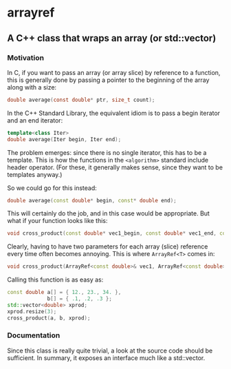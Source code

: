 # arrayref
## A C++ class that wraps an array (or std::vector)

### Motivation

In C, if you want to pass an array (or array slice) by reference to a function, this is generally done by passing a pointer to the beginning of the array along with a size:

```C
double average(const double* ptr, size_t count);
```

In the C++ Standard Library, the equivalent idiom is to pass a begin
iterator and an end iterator:

```C++
template<class Iter>
double average(Iter begin, Iter end);
```

The problem emerges: since there is no single iterator, this has to be a
template. This is how the functions in the `<algorithm>` standard include
header operator. (For these, it generally makes sense, since they want to be
templates anyway.)

So we could go for this instead:

```C++
double average(const double* begin, const* double end);
```

This will certainly do the job, and in this case would be appropriate. But what if your function looks like this:

```C++
void cross_product(const double* vec1_begin, const double* vec1_end, const double* vec2_begin, const double* vec2_end, double* result_begin, double* result_end);
```

Clearly, having to have two parameters for each array (slice) reference every time often becomes annoying. This is where `ArrayRef<T>` comes in:

```C++
void cross_product(ArrayRef<const double>& vec1, ArrayRef<const double>& vec2, ArrayRef<double>& result);
```

Calling this function is as easy as:

```C++
const double a[] = { 12., 23., 34. },
             b[] = { .1, .2, .3 };
std::vector<double> xprod;
xprod.resize(3);
cross_product(a, b, xprod);
```

### Documentation

Since this class is really quite trivial, a look at the source code should be sufficient. In summary, it exposes an interface much like a std::vector.

